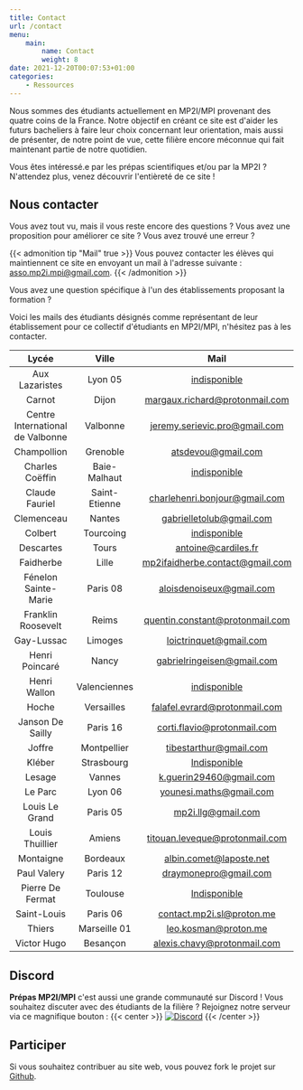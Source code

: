 ```yaml
---
title: Contact
url: /contact
menu:
    main:
        name: Contact
        weight: 8
date: 2021-12-20T00:07:53+01:00
categories:
    - Ressources
---
```


Nous sommes des étudiants actuellement en MP2I/MPI provenant des quatre coins de la France. Notre objectif en créant ce site est d'aider les futurs bacheliers à faire leur choix concernant leur orientation, mais aussi de présenter, de notre point de vue, cette filière encore méconnue qui fait maintenant partie de notre quotidien.

Vous êtes intéressé.e par les prépas scientifiques et/ou par la MP2I ? N'attendez plus, venez découvrir l'entièreté de ce site !

## Nous contacter

Vous avez tout vu, mais il vous reste encore des questions ?
Vous avez une proposition pour améliorer ce site ? Vous avez trouvé une erreur ?

{{< admonition tip "Mail" true >}}
Vous pouvez contacter les élèves qui maintiennent ce site en envoyant un mail à l'adresse suivante :
[asso.mp2i.mpi@gmail.com](mailto:asso.mp2i.mpi@gmail.com).
{{< /admonition >}}

Vous avez une question spécifique à l'un des établissements proposant la formation ?

Voici les mails des étudiants désignés comme représentant de leur établissement pour ce collectif d'étudiants en MP2I/MPI, n'hésitez pas à les contacter.

|              Lycée               |     Ville     |                                   Mail                                    |
| :------------------------------: | :-----------: | :-----------------------------------------------------------------------: |
|          Aux Lazaristes          |    Lyon 05    |                          [indisponible](mailto:)                          |
|              Carnot              |     Dijon     |  [margaux.richard@protonmail.com](mailto:margaux.richard@protonmail.com)  |
| Centre International de Valbonne |   Valbonne    |   [jeremy.serievic.pro@gmail.com](mailto:jeremy.serievic.pro@gmail.com)   |
|           Champollion            |   Grenoble    |              [atsdevou@gmail.com](mailto:atsdevou@gmail.com)              |
|         Charles Coëffin          | Baie-Malhaut  |                          [indisponible](mailto:)                          |
|          Claude Fauriel          | Saint-Etienne |   [charlehenri.bonjour@gmail.com](mailto:charlehenri.bonjour@gmail.com)   |
|            Clemenceau            |    Nantes     |        [gabrielletolub@gmail.com](mailto:gabrielletolub@gmail.com)        |
|             Colbert              |   Tourcoing   |                          [indisponible](mailto:)                          |
|            Descartes             |     Tours     |             [antoine@cardiles.fr](mailto:antoine@cardiles.fr)             |
|            Faidherbe             |     Lille     | [mp2ifaidherbe.contact@gmail.com](mailto:mp2ifaidherbe.contact@gmail.com) |
|       Fénelon Sainte-Marie       |   Paris 08    |        [aloisdenoiseux@gmail.com](mailto:aloisdenoiseux@gmail.com)        |
|        Franklin Roosevelt        |     Reims     | [quentin.constant@protonmail.com](mailto:quentin.constant@protonmail.com) |
|            Gay-Lussac            |    Limoges    |          [loictrinquet@gmail.com](mailto:loictrinquet@gmail.com)          |
|          Henri Poincaré          |     Nancy     |      [gabrielringeisen@gmail.com](mailto:gabrielringeisen@gmail.com)      |
|           Henri Wallon           | Valenciennes  |                          [indisponible](mailto:)                          |
|              Hoche               |  Versailles   |   [falafel.evrard@protonmail.com](mailto:falafel.evrard@protonmail.com)   |
|         Janson De Sailly         |   Paris 16    |     [corti.flavio@protonmail.com](mailto:corti.flavio@protonmail.com)     |
|              Joffre              |  Montpellier  |          [tibestarthur@gmail.com](mailto:tibestarthur@gmail.com)          |
|              Kléber              |  Strasbourg   |                          [Indisponible](mailto:)                          |
|              Lesage              |    Vannes     |         [k.guerin29460@gmail.com](mailto:k.guerin29460@gmail.com)         |
|             Le Parc              |    Lyon 06    |         [younesi.maths@gmail.com](mailto:younesi.maths@gmail.com)         |
|          Louis Le Grand          |   Paris 05    |              [mp2i.llg@gmail.com](mailto:mp2i.llg@gmail.com)              |
|         Louis Thuillier          |    Amiens     |  [titouan.leveque@protonmail.com](mailto:titouan.leveque@protonmail.com)  |
|            Montaigne             |   Bordeaux    |         [albin.comet@laposte.net](mailto:albin.comet@laposte.net)         |
|           Paul Valery            |   Paris 12    |           [draymonepro@gmail.com](mailto:draymonepro@gmail.com)           |
|         Pierre De Fermat         |   Toulouse    |                          [Indisponible](mailto:)                          |
|           Saint-Louis            |   Paris 06    |       [contact.mp2i.sl@proton.me](mailto:contact.mp2i.sl@proton.me)       |
|              Thiers              | Marseille 01  |            [leo.kosman@proton.me](mailto:leo.kosman@proton.me)            |
|           Victor Hugo            |   Besançon    |     [alexis.chavy@protonmail.com](mailto:alexis.chavy@protonmail.com)     |

## Discord

**Prépas MP2I/MPI** c'est aussi une grande communauté sur Discord !
Vous souhaitez discuter avec des étudiants de la filière ?
Rejoignez notre serveur via ce magnifique bouton :
{{< center >}}
[![Discord](https://discordapp.com/api/guilds/872138069594214410/widget.png?style=banner2)](https://discord.gg/Mu439mBdsv)
{{< /center >}}

## Participer

Si vous souhaitez contribuer au site web, vous pouvez fork le projet sur [Github](https://github.com/prepas-mpi/prepas-mp2i.org).
